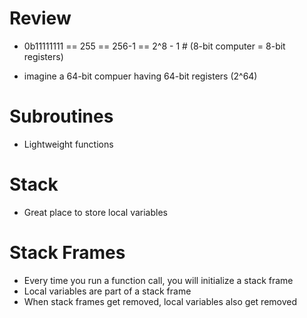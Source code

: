 # Review

- 0b11111111 == 255 == 256-1 == 2^8 - 1 # (8-bit computer = 8-bit registers)

- imagine a 64-bit compuer having 64-bit registers (2^64)

# Subroutines

- Lightweight functions

# Stack

- Great place to store local variables

# Stack Frames

- Every time you run a function call, you will initialize a stack frame
- Local variables are part of a stack frame
- When stack frames get removed, local variables also get removed

